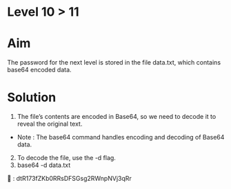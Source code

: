 # Level 10 > 11

# Aim
The password for the next level is stored in the file data.txt, which contains base64 encoded data.

# Solution
1. The file’s contents are encoded in Base64, so we need to decode it to reveal the original text.
 - Note : The base64 command handles encoding and decoding of Base64 data.
2. To decode the file, use the -d flag.
3. base64 -d data.txt

🔑 : dtR173fZKb0RRsDFSGsg2RWnpNVj3qRr

